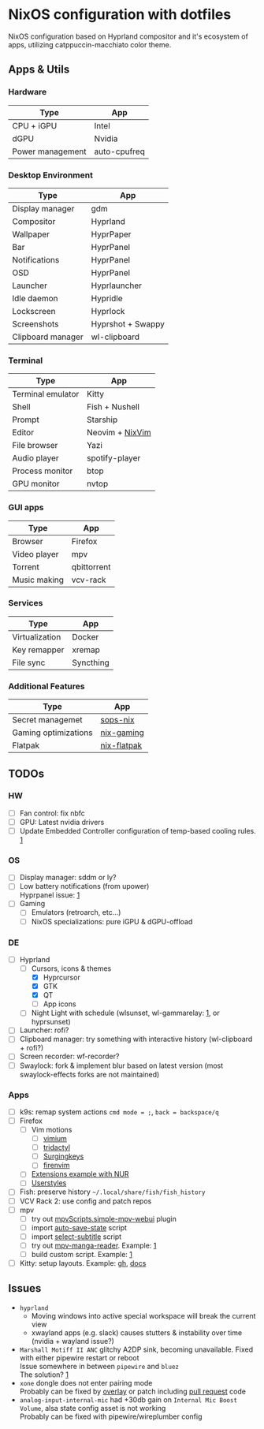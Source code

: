 # NixOS configuration with dotfiles

NixOS configuration based on Hyprland compositor and it's ecosystem of apps, utilizing catppuccin-macchiato color theme.

## Apps & Utils

### Hardware

| Type             | App          |
| ---------------- | ------------ |
| CPU + iGPU       | Intel        |
| dGPU             | Nvidia       |
| Power management | auto-cpufreq |

### Desktop Environment

| Type              | App               |
| ----------------- | ----------------- |
| Display manager   | gdm               |
| Compositor        | Hyprland          |
| Wallpaper         | HyprPaper         |
| Bar               | HyprPanel         |
| Notifications     | HyprPanel         |
| OSD               | HyprPanel         |
| Launcher          | Hyprlauncher      |
| Idle daemon       | Hypridle          |
| Lockscreen        | Hyprlock          |
| Screenshots       | Hyprshot + Swappy |
| Clipboard manager | wl-clipboard      |

### Terminal

| Type              | App                                                           |
| ----------------- | ------------------------------------------------------------- |
| Terminal emulator | Kitty                                                         |
| Shell             | Fish + Nushell                                                |
| Prompt            | Starship                                                      |
| Editor            | Neovim + [NixVim](https://github.com/atimofeev/nixvim-config) |
| File browser      | Yazi                                                          |
| Audio player      | spotify-player                                                |
| Process monitor   | btop                                                          |
| GPU monitor       | nvtop                                                         |

### GUI apps

| Type         | App         |
| ------------ | ----------- |
| Browser      | Firefox     |
| Video player | mpv         |
| Torrent      | qbittorrent |
| Music making | vcv-rack    |

### Services

| Type           | App       |
| -------------- | --------- |
| Virtualization | Docker    |
| Key remapper   | xremap    |
| File sync      | Syncthing |

### Additional Features

| Type                 | App                                                   |
| -------------------- | ----------------------------------------------------- |
| Secret managemet     | [sops-nix](https://github.com/Mic92/sops-nix)         |
| Gaming optimizations | [nix-gaming](https://github.com/fufexan/nix-gaming)   |
| Flatpak              | [nix-flatpak](https://github.com/gmodena/nix-flatpak) |

## TODOs

### HW

- [ ] Fan control: fix nbfc
- [ ] GPU: Latest nvidia drivers
- [ ] Update Embedded Controller configuration of temp-based cooling rules. [1](https://4pda.to/forum/index.php?showtopic=843452&view=findpost&p=76102206)

### OS

- [ ] Display manager: sddm or ly?
- [ ] Low battery notifications (from upower)\
       Hyprpanel issue: [1](https://github.com/Jas-SinghFSU/HyprPanel/issues/341)
- [ ] Gaming
  - [ ] Emulators (retroarch, etc...)
  - [ ] NixOS specializations: pure iGPU & dGPU-offload

### DE

- [ ] Hyprland
  - [ ] Cursors, icons & themes
    - [x] Hyprcursor
    - [x] GTK
    - [x] QT
    - [ ] App icons
  - [ ] Night Light with schedule (wlsunset, wl-gammarelay: [1](https://www.reddit.com/r/hyprland/comments/12qczxw/how_to_setup_blue_light_filter/), or hyprsunset)
- [ ] Launcher: rofi?
- [ ] Clipboard manager: try something with interactive history (wl-clipboard + rofi?)
- [ ] Screen recorder: wf-recorder?
- [ ] Swaylock: fork & implement blur based on latest version (most swaylock-effects forks are not maintained)

### Apps

- [ ] k9s: remap system actions `cmd mode = ;`, `back = backspace/q`
- [ ] Firefox
  - [ ] Vim motions
    - [ ] [vimium](https://github.com/philc/vimium)
    - [ ] [tridactyl](https://github.com/tridactyl/tridactyl)
    - [ ] [Surgingkeys](https://github.com/brookhong/Surfingkeys)
    - [ ] [firenvim](https://github.com/glacambre/firenvim)
  - [ ] [Extensions example with NUR](https://github.com/chadcat7/crystal/blob/d412b11824f13e251186afec31714abda29e323c/home/namish/conf/browsers/firefox/default.nix)
  - [ ] [Userstyles](https://github.com/catppuccin/userstyles)
- [ ] Fish: preserve history `~/.local/share/fish/fish_history`
- [ ] VCV Rack 2: use config and patch repos
- [ ] mpv
  - [ ] try out [mpvScripts.simple-mpv-webui](https://github.com/open-dynaMIX/simple-mpv-webui) plugin
  - [ ] import [auto-save-state](https://github.com/atimofeev/dotfiles/blob/main/mpv/files/scripts/auto-save-state.lua) script
  - [ ] import [select-subtitle](https://github.com/atimofeev/dotfiles/blob/main/mpv/files/scripts/select-subtitle.lua) script
  - [ ] try out [mpv-manga-reader](https://github.com/Dudemanguy/mpv-manga-reader). Example: [1](https://github.com/azuwis/nix-config/blob/304360532bd517e5c8fff81a153e8c654f66a64c/common/mpv/manga-reader.nix#L24)
  - [ ] build custom script. Example: [1](https://github.com/DarkKronicle/nazarick/blob/ace0c35332dbab25bde4502e7d3dc64dc38c996d/modules/home/app/mpv/leader.nix#L9)
- [ ] Kitty: setup layouts. Example: [gh](https://github.com/search?q=enabled_layouts+path%3A**%2Fkitty.conf&type=code), [docs](https://sw.kovidgoyal.net/kitty/layouts/)

## Issues

- `hyprland`
  - Moving windows into active special workspace will break the current view
  - xwayland apps (e.g. slack) causes stutters & instability over time (nvidia + wayland issue?)
- `Marshall Motiff II ANC` glitchy A2DP sink, becoming unavailable. Fixed with either pipewire restart or reboot\
  Issue somewhere in between `pipewire` and `bluez`\
  The solution? [1](https://github.com/bluez/bluez/issues/419)
- `xone` dongle does not enter pairing mode\
  Probably can be fixed by [overlay](https://github.com/search?q=repo%3Agiovannilucasmoura%2Fdotfiles%20xone&type=code) or patch including [pull request](https://github.com/medusalix/xone/pull/35) code
- `analog-input-internal-mic` had +30db gain on `Internal Mic Boost Volume`, alsa state config asset is not working\
  Probably can be fixed with pipewire/wireplumber config
